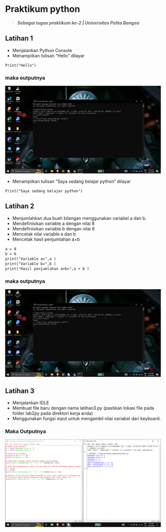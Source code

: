 # Praktikum python
> ***Sebagai tugas praktikum ke-2 | Universitas Pelita Bangsa***

## Latihan 1
* Menjalankan Python Console
* Menampilkan tulisan “Hello” dilayar
```
Print("Hello")
```
### maka outputnya
<img src="screenshot/Python_Lt.1_CMD.png">

* Menampilkan tulisan “Saya sedang belajar python” dilayar
```
Print("Saya sedang belajar python")
```

## Latihan 2
* Menjumlahkan dua buah bilangan menggunakan variabel a dan b.
* Mendefinisikan variable a dengan nilai 8
* Mendefinisikan variable b dengan nilai 6
* Mencetak nilai variable a dan b
* Mencetak hasil penjumlahan a+b
```
a = 8
b = 6
print("Variable a=",a )
print("Variable b=",b )
print("Hasil penjumlahan a+b=",a + b )
```
### maka outputnya
<img src="screenshot/Python_Lt.1_CMD.png">

## Latihan 3
* Menjalankan IDLE
* Membuat file baru dengan nama latihan3.py (pastikan lokasi file
pada folder lab2py pada direktori kerja anda)
* Menggunakan fungsi input untuk mengambil nilai variabel dari
keyboard.

### Maka Outputnya
<img src ="screenshot/python_Lt.3.png">


